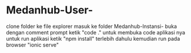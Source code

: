 # Medanhub-User-

clone folder ke file explorer
masuk ke folder Medanhub-Instansi-
buka dengan comment prompt
ketik "code ." untuk membuka code aplikasi nya
untuk run aplikasi ketik "npm install" terlebih dahulu
kemudian run pada browser "ionic serve"
